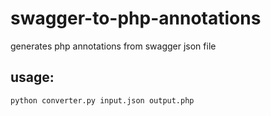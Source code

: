 # swagger-to-php-annotations
generates php annotations from swagger json file

## usage:
```
python converter.py input.json output.php
```
